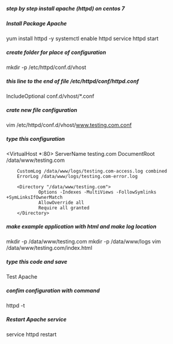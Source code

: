 ##### step by step install apache (httpd) on centos 7

##### Install Package Apache
yum install httpd -y
systemctl enable httpd
service httpd start

##### create folder for place of configuration
mkdir -p /etc/httpd/conf.d/vhost

##### this line to the end of file /etc/httpd/conf/httpd.conf
IncludeOptional conf.d/vhost/*.conf

##### crate new file configuration 
vim /etc/httpd/conf.d/vhost/www.testing.com.conf

##### type this configuration
<VirtualHost *:80>
        ServerName testing.com
        DocumentRoot /data/www/testing.com

        CustomLog /data/www/logs/testing.com-access.log combined
        ErrorLog /data/www/logs/testing.com-error.log

        <Directory "/data/www/testing.com">
                Options -Indexes -MultiViews -FollowSymlinks +SymLinksIfOwnerMatch
                AllowOverride all
                Require all granted
        </Directory>
</VirtualHost>

##### make example application with html and make log location
mkdir -p /data/www/testing.com
mkdir -p /data/www/logs
vim /data/www/testing.com/index.html
##### type this code and save
<html>
  <body>
    Test Apache
  </body>
</html>

##### confim configuration with command
httpd -t

##### Restart Apache service
service httpd restart

